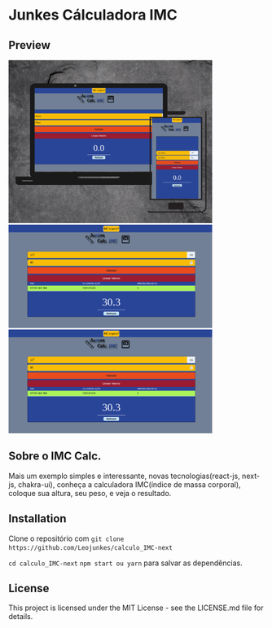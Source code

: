 # Junkes Cálculadora IMC

## Preview

<img src='./public/imagens/imcMont.png' width='400' >
<img src='./public/imagens/imcCalc.png' width='400' >
<img src='./public/imagens/imcCalc.png' width='400'>

## Sobre o IMC Calc.

Mais um exemplo simples e interessante, novas tecnologias(react-js, next-js, chakra-ui), conheça a calculadora IMC(índice de massa corporal), coloque sua altura, seu peso, e veja o resultado.

## Installation

Clone o repositório com `git clone https://github.com/Leojunkes/calculo_IMC-next`

 ```cd calculo_IMC-next``` ```npm start ou yarn``` para salvar as dependências.

## License

This project is licensed under the MIT License - see the LICENSE.md file for details.
